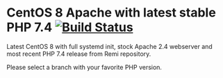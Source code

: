 # CentOS 8 Apache with latest stable PHP 7.4 [![Build Status](https://travis-ci.com/joramk/el8-httpd-php.svg?branch=php-7.4)](https://travis-ci.com/joramk/el8-httpd-php)

Latest CentOS 8 with full systemd init, stock Apache 2.4 webserver and most recent PHP 7.4 release from Remi repository.

Please select a branch with your favorite PHP version.
